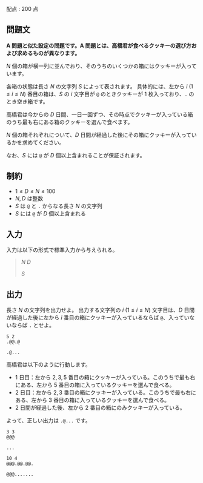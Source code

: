配点 : $200$ 点

## 問題文

**A 問題と似た設定の問題です。A 問題とは、高橋君が食べるクッキーの選び方および求めるものが異なります。**

$N$ 個の箱が横一列に並んでおり、そのうちのいくつかの箱にはクッキーが入っています。

各箱の状態は長さ $N$ の文字列 $S$ によって表されます。
具体的には、左から $i\ (1\leq i\leq N)$ 番目の箱は、$S$ の $i$ 文字目が `@` のときクッキーが $1$ 枚入っており、`.` のとき空き箱です。

高橋君は今からの $D$ 日間、一日一回ずつ、その時点でクッキーが入っている箱のうち最も右にある箱のクッキーを選んで食べます。

$N$ 個の箱それぞれについて、$D$ 日間が経過した後にその箱にクッキーが入っているかを求めてください。

なお、$S$ には `@` が $D$ 個以上含まれることが保証されます。

## 制約

- $1\leq D \leq N \leq 100$
- $N,D$ は整数
- $S$ は `@` と `.` からなる長さ $N$ の文字列
- $S$ には `@` が $D$ 個以上含まれる

## 入力

入力は以下の形式で標準入力から与えられる。

> $N$ $D$
> 
> $S$

## 出力

長さ $N$ の文字列を出力せよ。
出力する文字列の $i\ (1\leq i\leq N)$ 文字目は、$D$ 日間が経過した後に左から $i$ 番目の箱にクッキーが入っているならば `@`、入っていないならば `.` とせよ。

```input1
5 2
.@@.@
```

```output1
.@...
```

高橋君は以下のように行動します。

- $1$ 日目：左から $2,3,5$ 番目の箱にクッキーが入っている。このうちで最も右にある、左から $5$ 番目の箱に入っているクッキーを選んで食べる。
- $2$ 日目：左から $2,3$ 番目の箱にクッキーが入っている。このうちで最も右にある、左から $3$ 番目の箱に入っているクッキーを選んで食べる。
- $2$ 日間が経過した後、左から $2$ 番目の箱にのみクッキーが入っている。

よって、正しい出力は `.@...` です。

```input2
3 3
@@@
```

```output2
...
```

```input3
10 4
@@@.@@.@@.
```

```output3
@@@.......
```